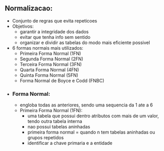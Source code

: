 ## Normalizacao:
* Conjunto de regras que evita repeticoes   
* Objetivos:
  * garantir a integridade dos dados
  * evitar que tenha info sem sentido
  * organizar e dividir as tabelas do modo mais eficiente possivel
* 6 formas normais mais utilizados:
  * Primeira Forma Normal (1FN)
  * Segunda Forma Normal (2FN)
  * Terceira Forma Normal (3FN)
  * Quarta Forma Normal (4FN)
  * Quinta Forma Normal (5FN)
  * Forma Normal de Boyce e Codd (FNBC)
* ### Forma Normal:
  * engloba todas as anteriores, sendo uma sequencia da 1 ate a 6
  * Primeira Forma Normal (1FN):
    * uma tabela que possui dentro atributos com mais de um valor, tendo outra tabela interna
    * nao possui tabelas aninhadas
    * primeira forma normal = quando n tem tabelas aninhadas ou grupos repetidos
    * identificar a chave primaria e a entidade
  
